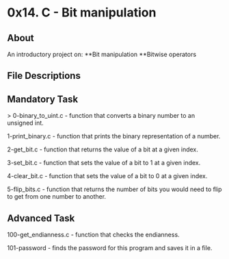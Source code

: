 <h1>0x14. C - Bit manipulation</h1>

<h2>About</h2>
An introductory project on:
**Bit manipulation
**Bitwise operators

<h2>File Descriptions</h2>

<h2>Mandatory Task</h2>>
0-binary_to_uint.c - function that converts a binary number to an unsigned int.

1-print_binary.c - function that prints the binary representation of a number.

2-get_bit.c - function that returns the value of a bit at a given index.

3-set_bit.c - function that sets the value of a bit to 1 at a given index.

4-clear_bit.c - function that sets the value of a bit to 0 at a given index.

5-flip_bits.c - function that returns the number of bits you would need to flip to get from one number to another.

<h2>Advanced Task</h2>
100-get_endianness.c - function that checks the endianness.

101-password - finds the password for this program and saves it in a file.
